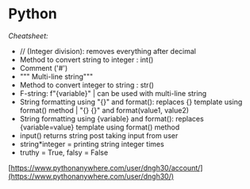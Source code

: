 # **Python**
*Cheatsheet:*
- // (Integer division): removes everything after decimal
- Method to convert string to integer : int()
- Comment ('#')
- """ Multi-line string"""
- Method to convert integer to string : str()
- F-string: f"{variable}" | can be used with multi-line string
- String formatting using "{}" and format(): replaces {} template using format() method | "{} {}" and format(value1, value2)
- String formatting using {variable} and format(): replaces {variable=value} template using format() method
- input() returns string post taking input from user
- string*integer = printing string integer times
- truthy = True, falsy = False

[https://www.pythonanywhere.com/user/dngh30/account/](https://www.pythonanywhere.com/user/dngh30/)
